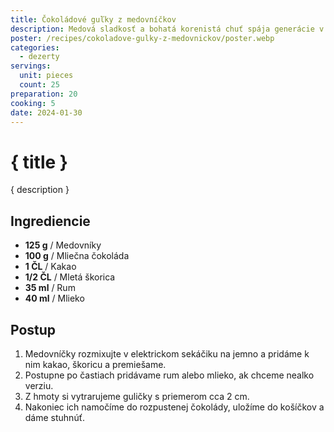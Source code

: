 ```yaml
---
title: Čokoládové guľky z medovníčkov
description: Medová sladkosť a bohatá korenistá chuť spája generácie v jedinečnej kulinárskej tradícii.
poster: /recipes/cokoladove-gulky-z-medovnickov/poster.webp
categories:
  - dezerty
servings:
  unit: pieces
  count: 25
preparation: 20
cooking: 5
date: 2024-01-30
---
```


# { title }

{ description }

## Ingrediencie

- **125 g** / Medovníky
- **100 g** / Mliečna čokoláda
- **1 ČL** / Kakao
- **1/2 ČL** / Mletá škorica
- **35 ml** / Rum
- **40 ml** / Mlieko

## Postup

1. Medovníčky rozmixujte v elektrickom sekáčiku na jemno a pridáme k nim kakao, škoricu a premiešame.
2. Postupne po častiach pridávame rum alebo mlieko, ak chceme nealko verziu.
3. Z hmoty si vytrarujeme guličky s priemerom cca 2 cm.
4. Nakoniec ich namočíme do rozpustenej čokolády, uložíme do košíčkov a dáme stuhnúť.

